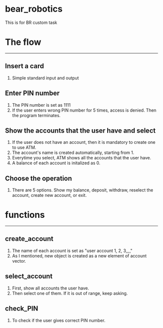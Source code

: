 # bear_robotics
This is for BR custom task


# The flow 
-----------------
## Insert a card 
1. Simple standard input and output

## Enter PIN number
1. The PIN number is set as 1111
2. If the user enters wrong PIN number for 5 times, access is denied. Then the program terminates.

## Show the accounts that the user have and select
1. If the user does not have an account, then it is mandatory to create one to use ATM.
2. The account's name is created automatically, starting from 1. 
3. Everytime you select, ATM shows all the accounts that the user have.
4. A balance of each account is initalized as 0.

## Choose the operation
1. There are 5 options. Show my balance, deposit, withdraw, reselect the account, create new account, or exit.


# functions
-------------
## create_account
1. The name of each account is set as "user account 1, 2, 3,,,,"
2. As I mentioned, new object is created as a new element of account vector.

## select_account
1. First, show all accounts the user have.
2. Then select one of them. If it is out of range, keep asking. 

## check_PIN
1. To check if the user gives correct PIN number.
